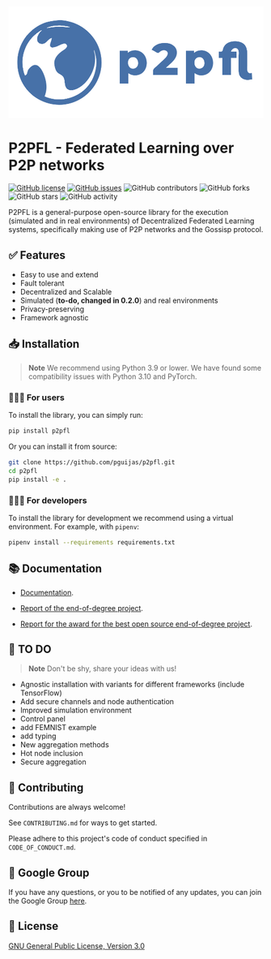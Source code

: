 ![GitHub Logo](other/logo.png)

# P2PFL - Federated Learning over P2P networks

[![GitHub license](https://img.shields.io/github/license/pguijas/federated_learning_p2p)](https://github.com/pguijas/federated_learning_p2p/blob/main/LICENSE.md)
[![GitHub issues](https://img.shields.io/github/issues/pguijas/federated_learning_p2p)](https://github.com/pguijas/federated_learning_p2p/issues)
![GitHub contributors](https://img.shields.io/github/contributors/pguijas/federated_learning_p2p)
![GitHub forks](https://img.shields.io/github/forks/pguijas/federated_learning_p2p)
![GitHub stars](https://img.shields.io/github/stars/pguijas/federated_learning_p2p)
![GitHub activity](https://img.shields.io/github/commit-activity/m/pguijas/federated_learning_p2p)

P2PFL is a general-purpose open-source library for the execution (simulated and in real environments) of Decentralized Federated Learning systems, specifically making use of P2P networks and the Gossisp protocol.

## ✅ Features

- Easy to use and extend
- Fault tolerant
- Decentralized and Scalable
- Simulated (**to-do, changed in 0.2.0**) and real environments
- Privacy-preserving
- Framework agnostic

## 📥 Installation

> **Note**
> We recommend using Python 3.9 or lower. We have found some compatibility issues with Python 3.10 and PyTorch.

### 👨🏼‍💻 For users

To install the library, you can simply run:

```bash
pip install p2pfl
```

Or you can install it from source:

```bash
git clone https://github.com/pguijas/p2pfl.git
cd p2pfl
pip install -e .
```

### 👨🏼‍🔧 For developers

To install the library for development we recommend using a virtual environment. For example, with `pipenv`:

```bash
pipenv install --requirements requirements.txt
```

## 📚 Documentation

- [Documentation](https://pguijas.github.io/federated_learning_p2p/).

- [Report of the end-of-degree project](other/memoria.pdf).

- [Report for the award for the best open source end-of-degree project](other/memoria-open-source.pdf).

## 🚀 TO DO

> **Note**
> Don't be shy, share your ideas with us!

- Agnostic installation with variants for different frameworks (include TensorFlow)
- Add secure channels and node authentication
- Improved simulation environment
- Control panel
- add FEMNIST example
- add typing
- New aggregation methods
- Hot node inclusion
- Secure aggregation

## 👫 Contributing

Contributions are always welcome!

See `CONTRIBUTING.md` for ways to get started.

Please adhere to this project's code of conduct specified in `CODE_OF_CONDUCT.md`.

## 💬 Google Group

If you have any questions, or you to be notified of any updates, you can join the Google Group [here](https://groups.google.com/g/p2pfl).

## 📜 License

[GNU General Public License, Version 3.0](https://www.gnu.org/licenses/gpl-3.0.en.html)